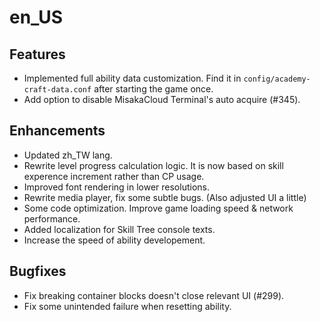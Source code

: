 
en_US
=====

## Features

* Implemented full ability data customization. Find it in `config/academy-craft-data.conf` after starting the game once.
* Add option to disable MisakaCloud Terminal's auto acquire (#345).

## Enhancements

* Updated zh_TW lang.
* Rewrite level progress calculation logic. It is now based on skill experence increment rather than CP usage.
* Improved font rendering in lower resolutions.
* Rewrite media player, fix some subtle bugs. (Also adjusted UI a little)
* Some code optimization. Improve game loading speed & network performance.
* Added localization for Skill Tree console texts.
* Increase the speed of ability developement.

## Bugfixes

* Fix breaking container blocks doesn't close relevant UI (#299).
* Fix some unintended failure when resetting ability.
